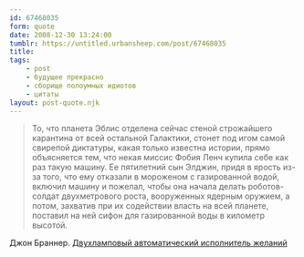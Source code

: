 ```yaml
---
id: 67468035
form: quote
date: 2008-12-30 13:24:00
tumblr: https://untitled.urbansheep.com/post/67468035
title: 
tags:
    - post
    - будущее прекрасно
    - сборище полоумных идиотов
    - цитаты
layout: post-quote.njk
---
```


<blockquote>
То, что планета Эблис отделена сейчас стеной строжайшего карантина от всей остальной Галактики, стонет под игом самой свирепой диктатуры, какая только известна истории, прямо объясняется тем, что некая миссис Фобия Ленч купила себе как раз такую машину. Ее пятилетний сын Элджин, придя в ярость из-за того, что ему отказали в мороженом с газированной водой, включил машину и пожелал, чтобы она начала делать роботов-солдат двухметрового роста, вооруженных ядерным оружием, а потом, захватив при их содействии власть на всей планете, поставил на ней сифон для газированной воды в километр высотой.
</blockquote>

Джон Браннер. <a href="http://lib.ru/RAZNOE/branner.txt_with-big-pictures.html">Двухламповый автоматический исполнитель желаний</a>
